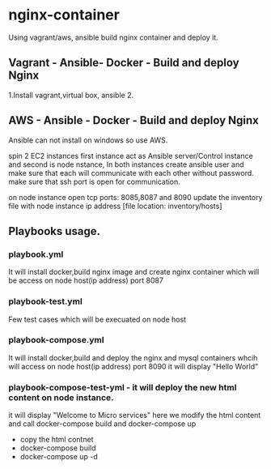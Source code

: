 # nginx-container
Using vagrant/aws, ansible  build nginx container and deploy it.

## Vagrant - Ansible- Docker - Build and deploy Nginx

1.Install vagrant,virtual box, ansible
2.




## AWS - Ansible - Docker - Build and deploy Nginx

Ansible can not install on windows so use AWS.

spin 2 EC2 instances first instance act as Ansible server/Control instance and second is node nstance,
In both instances create ansible user and make sure that each will communicate with each other without password.
make sure that ssh port is open for communication. 

on node instance open tcp ports: 8085,8087 and 8090
update the inventory file with node instance ip address [file location: inventory/hosts]

## Playbooks usage.
### playbook.yml 
It will install docker,build nginx image and create nginx container which will be access on node host(ip address) port 8087

### playbook-test.yml 
Few test cases which will be execuated on node host

### playbook-compose.yml 
It will install docker,build and deploy the nginx and mysql containers whcih will access on node host(ip address) port 8090
it will display "Hello World"

### playbook-compose-test-yml - it will deploy the new html content on node instance.
it will display "Welcome to Micro services" 
here we modify the html content and call docker-compose build and docker-compose up

 - copy the html contnet
 - docker-compose build
 - docker-compose up -d






